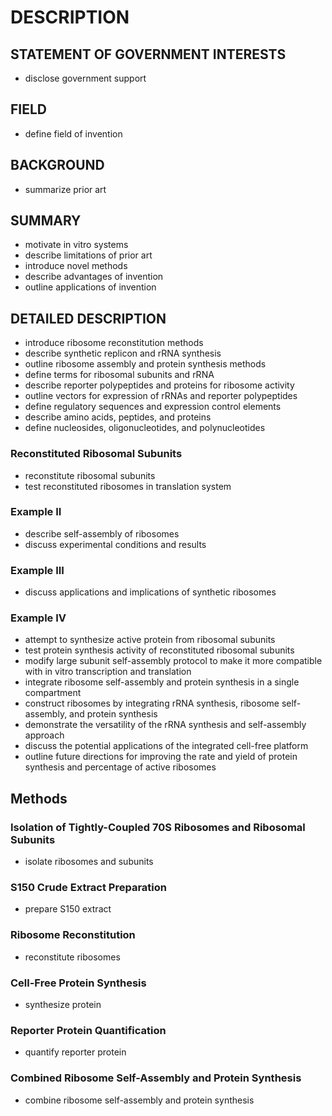 # DESCRIPTION

## STATEMENT OF GOVERNMENT INTERESTS

- disclose government support

## FIELD

- define field of invention

## BACKGROUND

- summarize prior art

## SUMMARY

- motivate in vitro systems
- describe limitations of prior art
- introduce novel methods
- describe advantages of invention
- outline applications of invention

## DETAILED DESCRIPTION

- introduce ribosome reconstitution methods
- describe synthetic replicon and rRNA synthesis
- outline ribosome assembly and protein synthesis methods
- define terms for ribosomal subunits and rRNA
- describe reporter polypeptides and proteins for ribosome activity
- outline vectors for expression of rRNAs and reporter polypeptides
- define regulatory sequences and expression control elements
- describe amino acids, peptides, and proteins
- define nucleosides, oligonucleotides, and polynucleotides

### Reconstituted Ribosomal Subunits

- reconstitute ribosomal subunits
- test reconstituted ribosomes in translation system

### Example II

- describe self-assembly of ribosomes
- discuss experimental conditions and results

### Example III

- discuss applications and implications of synthetic ribosomes

### Example IV

- attempt to synthesize active protein from ribosomal subunits
- test protein synthesis activity of reconstituted ribosomal subunits
- modify large subunit self-assembly protocol to make it more compatible with in vitro transcription and translation
- integrate ribosome self-assembly and protein synthesis in a single compartment
- construct ribosomes by integrating rRNA synthesis, ribosome self-assembly, and protein synthesis
- demonstrate the versatility of the rRNA synthesis and self-assembly approach
- discuss the potential applications of the integrated cell-free platform
- outline future directions for improving the rate and yield of protein synthesis and percentage of active ribosomes

## Methods

### Isolation of Tightly-Coupled 70S Ribosomes and Ribosomal Subunits

- isolate ribosomes and subunits

### S150 Crude Extract Preparation

- prepare S150 extract

### Ribosome Reconstitution

- reconstitute ribosomes

### Cell-Free Protein Synthesis

- synthesize protein

### Reporter Protein Quantification

- quantify reporter protein

### Combined Ribosome Self-Assembly and Protein Synthesis

- combine ribosome self-assembly and protein synthesis

